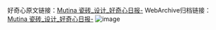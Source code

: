 好奇心原文链接：[Mutina 瓷砖_设计_好奇心日报-](https://www.qdaily.com/articles/2610.html)
WebArchive归档链接：[Mutina 瓷砖_设计_好奇心日报-](http://web.archive.org/web/20190623151246/https://www.qdaily.com/articles/2610.html)
![image](http://ww3.sinaimg.cn/large/007d5XDply1g3v6cah2gij30u032bkf6)
